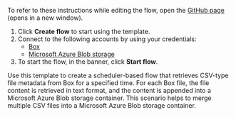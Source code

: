 To refer to these instructions while editing the flow, open the [GitHub page](https://github.com/ot4i/app-connect-templates/tree/master/resources/markdown/Data%20integration%20between%20Box%20files%20and%20Microsoft%20Azure%20Blob%20storage_instructions.md) (opens in a new window).

1. Click **Create flow** to start using the template.
2. Connect to the following accounts by using your credentials:
   - [Box](https://www.ibm.com/docs/en/app-connect/containers_cd?topic=apps-box)
   - [Microsoft Azure Blob storage](https://www.ibm.com/docs/en/app-connect/containers_cd?topic=apps-microsoft-azure-blob-storage)
3. To start the flow, in the banner, click **Start flow**.


Use this template to create a scheduler-based flow that retrieves CSV-type file metadata from Box for a specified time. For each Box file, the file content is retrieved in text format, and the content is appended into a Microsoft Azure Blob storage container. This scenario helps to merge multiple CSV files into a Microsoft Azure Blob storage container.






